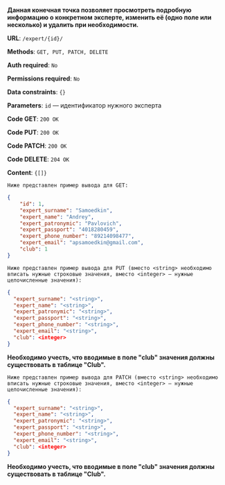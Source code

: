 **Данная конечная точка позволяет просмотреть подробную информацию о конкретном эксперте, изменить её (одно поле или несколько) и удалить при необходимости.**

**URL**: `/expert/{id}/`

**Methods**: `GET, PUT, PATCH, DELETE`

**Auth required**: `No`

**Permissions required**: `No`

**Data constraints**: `{}`

**Parameters**: `id` — идентификатор нужного эксперта

**Code GET**: `200 OK`

**Code PUT**: `200 OK`

**Code PATCH**: `200 OK`

**Code DELETE**: `204 OK`

**Content**: `{[]}`

`Ниже представлен пример вывода для GET:`

``` json
{
    "id": 1,
    "expert_surname": "Samoedkin",
    "expert_name": "Andrey",
    "expert_patronymic": "Pavlovich",
    "expert_passport": "4018280459",
    "expert_phone_number": "89214098477",
    "expert_email": "apsamoedkin@gmail.com",
    "club": 1
}
```

`Ниже представлен пример вывода для PUT (вместо <string> необходимо вписать нужные строковые значения, вместо <integer> — нужные целочисленные значения):`

``` json
{
  "expert_surname": "<string>",
  "expert_name": "<string>",
  "expert_patronymic": "<string>",
  "expert_passport": "<string>",
  "expert_phone_number": "<string>",
  "expert_email": "<string>",
  "club": <integer>
}
```

**Необходимо учесть, что вводимые в поле "club" значения должны существовать в таблице "Club".**

`Ниже представлен пример вывода для PATCH (вместо <string> необходимо вписать нужные строковые значения, вместо <integer> — нужные целочисленные значения):`

``` json
{
  "expert_surname": "<string>",
  "expert_name": "<string>",
  "expert_patronymic": "<string>",
  "expert_passport": "<string>",
  "expert_phone_number": "<string>",
  "expert_email": "<string>",
  "club": <integer>
}
```

**Необходимо учесть, что вводимые в поле "club" значения должны существовать в таблице "Club".**